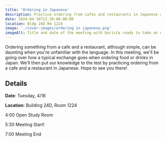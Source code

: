 ```yaml
---
title: 'Ordering in Japanese'
description: Practice ordering from cafes and restaurants in Japanese at this meeting!
date: 2024-04-16T12:30:00-08:00
location: Bldg 24D Rm 1224
image: './cover-images/ordering in japanese.png'
imageAlt: Title and date of the meeting with barista ready to take an order
---
```


Ordering something from a cafe and a restaurant, although simple, can be daunting when you're unfamiliar with the language. In this meeting, we'll be going over how a typical exchange goes when ordering food or drinks in Japan. We'll then put our knowledge to the test by practicing ordering from a cafe and a restaurant in Japanese. Hope to see you there!

## Details
**Date**: Tuesday, 4/16

**Location**: Building 24D, Room 1224

4:00    Open Study Room

5:30    Meeting Start!

7:00    Meeting End
